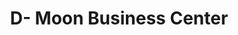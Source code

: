---
title: "D- Moon Business Center"
url: /monrovia/d-moon-business-center-un-drive/
shop: Elektronik
---